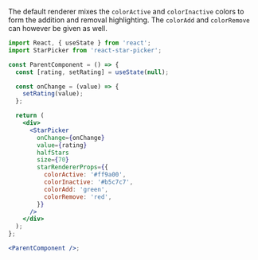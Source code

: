 The default renderer mixes the `colorActive` and `colorInactive` colors to form the addition and removal highlighting. The `colorAdd` and `colorRemove` can however be given as well.

```jsx
import React, { useState } from 'react';
import StarPicker from 'react-star-picker';

const ParentComponent = () => {
  const [rating, setRating] = useState(null);

  const onChange = (value) => {
    setRating(value);
  };

  return (
    <div>
      <StarPicker
        onChange={onChange}
        value={rating}
        halfStars
        size={70}
        starRendererProps={{
          colorActive: '#ff9a00',
          colorInactive: '#b5c7c7',
          colorAdd: 'green',
          colorRemove: 'red',
        }}
      />
    </div>
  );
};

<ParentComponent />;
```
